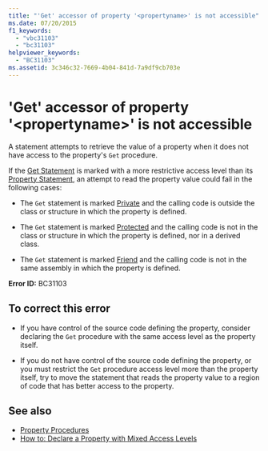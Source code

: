 ```yaml
---
title: "'Get' accessor of property '<propertyname>' is not accessible"
ms.date: 07/20/2015
f1_keywords: 
  - "vbc31103"
  - "bc31103"
helpviewer_keywords: 
  - "BC31103"
ms.assetid: 3c346c32-7669-4b04-841d-7a9df9cb703e
---
```

# 'Get' accessor of property '\<propertyname>' is not accessible
A statement attempts to retrieve the value of a property when it does not have access to the property's `Get` procedure.  
  
 If the [Get Statement](../statements/get-statement.md) is marked with a more restrictive access level than its [Property Statement](../statements/property-statement.md), an attempt to read the property value could fail in the following cases:  
  
- The `Get` statement is marked [Private](../modifiers/private.md) and the calling code is outside the class or structure in which the property is defined.  
  
- The `Get` statement is marked [Protected](../modifiers/protected.md) and the calling code is not in the class or structure in which the property is defined, nor in a derived class.  
  
- The `Get` statement is marked [Friend](../modifiers/friend.md) and the calling code is not in the same assembly in which the property is defined.  
  
 **Error ID:** BC31103  
  
## To correct this error  
  
- If you have control of the source code defining the property, consider declaring the `Get` procedure with the same access level as the property itself.  
  
- If you do not have control of the source code defining the property, or you must restrict the `Get` procedure access level more than the property itself, try to move the statement that reads the property value to a region of code that has better access to the property.  
  
## See also

- [Property Procedures](../../programming-guide/language-features/procedures/property-procedures.md)
- [How to: Declare a Property with Mixed Access Levels](../../programming-guide/language-features/procedures/how-to-declare-a-property-with-mixed-access-levels.md)
